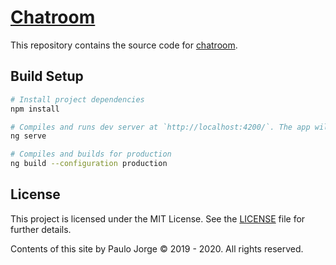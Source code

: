 # [Chatroom](https://app-ng-chatroom.herokuapp.com/)

This repository contains the source code for [chatroom](https://app-ng-chatroom.herokuapp.com/).

## Build Setup

``` bash
# Install project dependencies
npm install

# Compiles and runs dev server at `http://localhost:4200/`. The app will automatically reload if you change any of the source files.
ng serve

# Compiles and builds for production
ng build --configuration production
```

## License

This project is licensed under the MIT License. See the [LICENSE](LICENSE) file for further details.

Contents of this site by Paulo Jorge © 2019 - 2020. All rights reserved.
